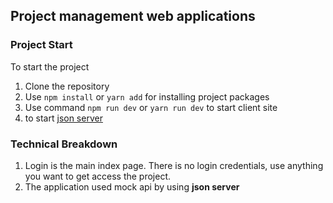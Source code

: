## Project management web applications

### Project Start

To start the project

1.  Clone the repository
2.  Use `npm install` or `yarn add` for installing project packages
3.  Use command `npm run dev` or `yarn run dev` to start client site
4.  to start [json server](https://www.npmjs.com/package/json-server)

### Technical Breakdown

1. Login is the main index page. There is no login credentials, use anything you want to get access the project.
2. The application used mock api by using **json server**
